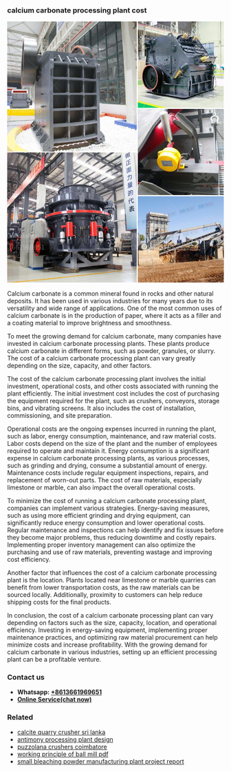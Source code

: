 <h3>calcium carbonate processing plant cost</h3><img src='1706755496.jpg' alt=''><p>Calcium carbonate is a common mineral found in rocks and other natural deposits. It has been used in various industries for many years due to its versatility and wide range of applications. One of the most common uses of calcium carbonate is in the production of paper, where it acts as a filler and a coating material to improve brightness and smoothness.</p><p>To meet the growing demand for calcium carbonate, many companies have invested in calcium carbonate processing plants. These plants produce calcium carbonate in different forms, such as powder, granules, or slurry. The cost of a calcium carbonate processing plant can vary greatly depending on the size, capacity, and other factors.</p><p>The cost of the calcium carbonate processing plant involves the initial investment, operational costs, and other costs associated with running the plant efficiently. The initial investment cost includes the cost of purchasing the equipment required for the plant, such as crushers, conveyors, storage bins, and vibrating screens. It also includes the cost of installation, commissioning, and site preparation.</p><p>Operational costs are the ongoing expenses incurred in running the plant, such as labor, energy consumption, maintenance, and raw material costs. Labor costs depend on the size of the plant and the number of employees required to operate and maintain it. Energy consumption is a significant expense in calcium carbonate processing plants, as various processes, such as grinding and drying, consume a substantial amount of energy. Maintenance costs include regular equipment inspections, repairs, and replacement of worn-out parts. The cost of raw materials, especially limestone or marble, can also impact the overall operational costs.</p><p>To minimize the cost of running a calcium carbonate processing plant, companies can implement various strategies. Energy-saving measures, such as using more efficient grinding and drying equipment, can significantly reduce energy consumption and lower operational costs. Regular maintenance and inspections can help identify and fix issues before they become major problems, thus reducing downtime and costly repairs. Implementing proper inventory management can also optimize the purchasing and use of raw materials, preventing wastage and improving cost efficiency.</p><p>Another factor that influences the cost of a calcium carbonate processing plant is the location. Plants located near limestone or marble quarries can benefit from lower transportation costs, as the raw materials can be sourced locally. Additionally, proximity to customers can help reduce shipping costs for the final products.</p><p>In conclusion, the cost of a calcium carbonate processing plant can vary depending on factors such as the size, capacity, location, and operational efficiency. Investing in energy-saving equipment, implementing proper maintenance practices, and optimizing raw material procurement can help minimize costs and increase profitability. With the growing demand for calcium carbonate in various industries, setting up an efficient processing plant can be a profitable venture.</p><h3>Contact us</h3><ul><li><strong>Whatsapp:&nbsp;<a href="https://wa.me/8613661969651">+8613661969651</a></strong></li><li><a href="https://swt.shibang-china.com/?git&amp;zhl&amp;calcium carbonate processing plant cost"><strong>Online Service(chat now)</strong></a></li></ul><h3>Related</h3><ul><li><a href='calcite quarry crusher sri lanka.md'>calcite quarry crusher sri lanka</a></li><li><a href='antimony processing plant design.md'>antimony processing plant design</a></li><li><a href='puzzolana crushers coimbatore.md'>puzzolana crushers coimbatore</a></li><li><a href='working principle of ball mill pdf.md'>working principle of ball mill pdf</a></li><li><a href='small bleaching powder manufacturing plant project report.md'>small bleaching powder manufacturing plant project report</a></li></ul>